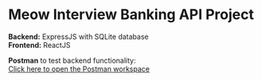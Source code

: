 # **Meow Interview Banking API Project**

**Backend:** ExpressJS with SQLite database  
**Frontend:** ReactJS  

**Postman** to test backend functionality:  
[Click here to open the Postman workspace](https://postman.co/workspace/My-Workspace~5ff79389-a6c8-4430-8f01-35681a5d77d6/request/18045888-dd3fea2c-258f-4aeb-b1f4-02440e4f07da?action=share&creator=18045888&ctx=documentation&active-environment=18045888-cf252a69-3738-4eba-a644-d674f77f409d)
